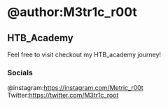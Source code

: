 # @author:M3tr1c_r00t
## HTB_Academy
Feel free to visit checkout my HTB_academy journey!

### Socials
@instagram:https://instagram.com/Metric_r00t
<br> Twitter:https://twitter.com/M3tr1c_root
